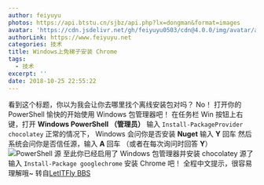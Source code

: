 ```yaml
---
author: feiyuyu
photos: https://api.btstu.cn/sjbz/api.php?lx=dongman&format=images
avatar: 'https://cdn.jsdelivr.net/gh/feiyuyu0503/cdn@4.0.0/img/avatar/avater.jpg'
authorLink: https://www.feiyuyu.net
categories: 技术
title: Windows上免梯子安装 Chrome
tags:
  - 技术
excerpt: ''
date: 2018-10-25 22:55:22
---
```


看到这个标题，你以为我会让你去哪里找个离线安装包对吗？ No！ 打开你的 PowerShell 愉快的开始使用 Windows 包管理器吧！ 在任务栏 Win 按钮上右键，打开 **Windows PowerShell （管理员）** 输入 `Install-PackageProvider chocolatey` 正常的情况下， Windows 会问你是否安装 **Nuget** 输入 **Y** 回车 然后系统会问你是否信任源，输入 **A** 回车 （或者在每次询问时回答 **Y**） ![PowerShell 源](https://i.loli.net/2017/09/14/59ba2439e88f7.png) 至此你已经启用了 Windows 包管理器并安装 chocolatey 源了 输入 `Install-Package googlechrome` 安装 Chrome 吧！ 全程中文提示，很容易理解哦~ 转自[LetITFly BBS](https://bbs.letitfly.me/d/19 "LetITFly BBS")
